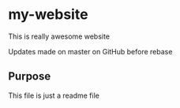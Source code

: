 # my-website

This is really awesome website

Updates made on master on GitHub before rebase

## Purpose

This file is just a readme file
